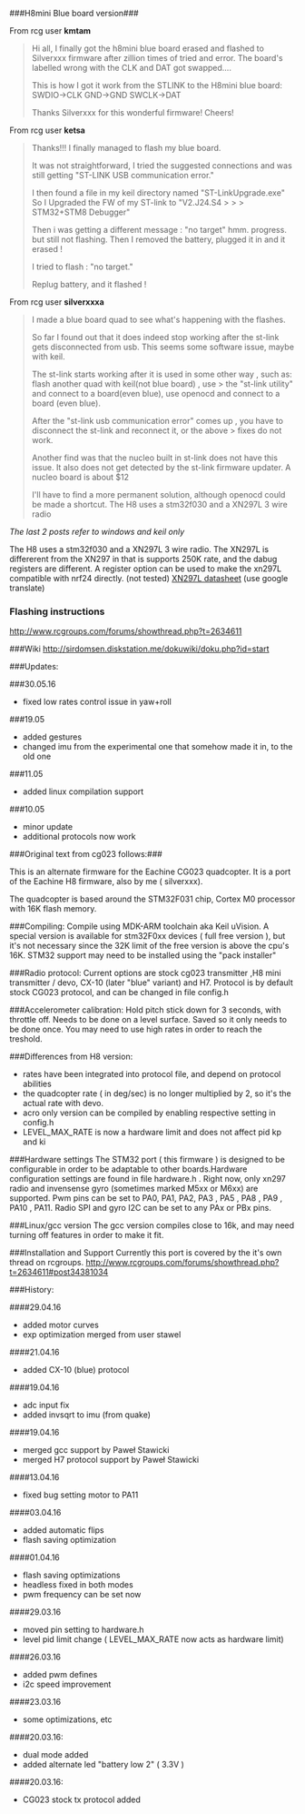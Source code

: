 ###H8mini Blue board version###

From rcg user __kmtam__
> Hi all, I finally got the h8mini blue board erased and flashed to Silverxxx firmware after zillion times of tried and error.
> The board's labelled wrong with the CLK and DAT got swapped....
> 
> This is how I got it work from the STLINK to the H8mini blue board:
> SWDIO->CLK
> GND->GND
> SWCLK->DAT
> 
> Thanks Silverxxx for this wonderful firmware! Cheers! 

From rcg user __ketsa__
> Thanks!!! I finally managed to flash my blue board.
> 
> It was not straightforward, I tried the suggested connections and was still getting "ST-LINK USB communication error."
> 
> I then found a file in my keil directory named "ST-LinkUpgrade.exe" So I Upgraded the FW of my ST-link to "V2.J24.S4 > > > STM32+STM8 Debugger"
> 
> Then i was getting a different message : "no target" hmm. progress. but still not flashing.
> Then I removed the battery, plugged it in and it erased !
> 
> I tried to flash : "no target."
> 
> Replug battery, and it flashed !

From rcg user __silverxxxa__
> I made a blue board quad to see what's happening with the flashes.
> 
> So far I found out that it does indeed stop working after the st-link gets disconnected from usb.
> This seems some software issue, maybe with keil.
> 
> The st-link starts working after it is used in some other way , such as: flash another quad with keil(not blue board) , use > the "st-link utility" and connect to a board(even blue), use openocd and connect to a board (even blue).
> 
> After the "st-link usb communication error" comes up , you have to disconnect the st-link and reconnect it, or the above > fixes do not work.
> 
> Another find was that the nucleo built in st-link does not have this issue. It also does not get detected by the st-link firmware updater. A nucleo board is about $12
> 
> I'll have to find a more permanent solution, although openocd could be made a shortcut. 
The H8 uses a stm32f030 and a XN297L 3 wire radio

_The last 2 posts refer to windows and keil only_

The H8 uses a stm32f030 and a XN297L 3 wire radio. The XN297L is differerent from the XN297 in that is supports 250K rate, and the dabug registers are different. A register option can be used to make the xn297L compatible with nrf24 directly. (not tested) [XN297L datasheet](https://drive.google.com/file/d/0B3AKcbg1PFrnbHRXMzUzUUFmUFk/view?pref=2&pli=1) (use google translate)

### Flashing instructions
http://www.rcgroups.com/forums/showthread.php?t=2634611

###Wiki
http://sirdomsen.diskstation.me/dokuwiki/doku.php?id=start

###Updates:

###30.05.16
* fixed low rates control issue in yaw+roll

###19.05
* added gestures
* changed imu from the experimental one that somehow made it in, to the old one

###11.05
* added linux compilation support

###10.05
* minor update
* additional protocols now work

###Original text from cg023 follows:###

This is an alternate firmware for the Eachine CG023 quadcopter. It is a port of the Eachine H8 firmware, also by me ( silverxxx).

The quadcopter is based around the STM32F031 chip, Cortex M0 processor with 16K flash memory.

###Compiling:
Compile using MDK-ARM toolchain aka Keil uVision. A special version is available for stm32F0xx devices ( full free version ), but it's not necessary since the 32K limit of the free version is above the cpu's 16K. STM32 support may need to be installed using the "pack installer" 

###Radio protocol:
Current options are stock cg023 transmitter ,H8 mini transmitter / devo, CX-10 (later "blue" variant) and H7. Protocol is by default stock CG023 protocol, and can be changed in file config.h

###Accelerometer calibration:
Hold pitch stick down for 3 seconds, with throttle off. Needs to be done on a level surface. Saved so it only needs to be done once. You may need to use high rates in order to reach the treshold.

###Differences from H8 version:
 * rates have been integrated into protocol file, and depend on protocol abilities
 * the quadcopter rate ( in deg/sec) is no longer multiplied by 2, so it's the actual rate with devo.
 * acro only version can be compiled by enabling respective setting in config.h
 * LEVEL_MAX_RATE is now a hardware limit and does not affect pid kp and ki

###Hardware settings
The STM32 port ( this firmware ) is designed to be configurable in order to be adaptable to other boards.Hardware configuration  settings are found in file hardware.h . Right now, only xn297 radio and invensense gyro (sometimes marked M5xx or M6xx) are supported. Pwm pins can be set to PA0, PA1, PA2, PA3 , PA5 , PA8 , PA9 , PA10 , PA11. Radio SPI and gyro I2C can be set to any PAx or PBx pins.

###Linux/gcc version
The gcc version compiles close to 16k, and may need turning off features in order to make it fit.

###Installation and Support
Currently this port is covered by the it's own thread on rcgroups.
http://www.rcgroups.com/forums/showthread.php?t=2634611#post34381034


###History:

####29.04.16
* added motor curves
* exp optimization merged from user stawel

####21.04.16
* added CX-10 (blue) protocol

####19.04.16
* adc input fix
* added invsqrt to imu (from quake) 

####19.04.16
* merged gcc support by Paweł Stawicki
* merged H7 protocol support by Paweł Stawicki

####13.04.16
* fixed bug setting motor to PA11

####03.04.16
* added automatic flips
* flash saving optimization 

####01.04.16
* flash saving optimizations
* headless fixed in both modes
* pwm frequency can be set now

####29.03.16
* moved pin setting to hardware.h
* level pid limit change ( LEVEL_MAX_RATE now acts as hardware limit)

####26.03.16
* added pwm defines
* i2c speed improvement

####23.03.16
* some optimizations, etc

####20.03.16:
* dual mode added
* added alternate led "battery low 2" ( 3.3V )

####20.03.16:
* CG023 stock tx protocol added



